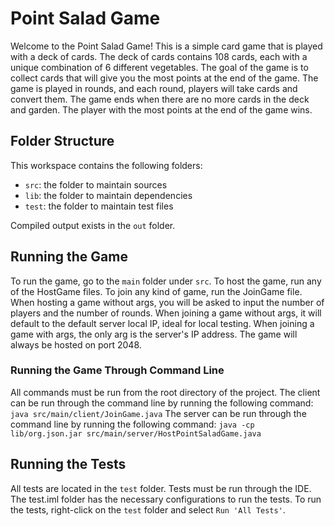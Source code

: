 # Point Salad Game

Welcome to the Point Salad Game! 
This is a simple card game that is played with a deck of cards. 
The deck of cards contains 108 cards, each with a unique combination of 6 different vegetables. 
The goal of the game is to collect cards that will give you the most points at the end of the game. 
The game is played in rounds, and each round, players will take cards and convert them.
The game ends when there are no more cards in the deck and garden. 
The player with the most points at the end of the game wins.

## Folder Structure

This workspace contains the following folders:

- `src`: the folder to maintain sources
- `lib`: the folder to maintain dependencies
- `test`: the folder to maintain test files

Compiled output exists in the `out` folder.

## Running the Game

To run the game, go to the `main` folder under `src`. To host the game, run any of the HostGame files.
To join any kind of game, run the JoinGame file.
When hosting a game without args, you will be asked to input the number of players and the number of rounds.
When joining a game without args, it will default to the default server local IP, ideal for local testing.
When joining a game with args, the only arg is the server's IP address.
The game will always be hosted on port 2048.

### Running the Game Through Command Line

All commands must be run from the root directory of the project.
The client can be run through the command line by running the following command:
`java src/main/client/JoinGame.java`
The server can be run through the command line by running the following command:
`java -cp lib/org.json.jar src/main/server/HostPointSaladGame.java`

## Running the Tests

All tests are located in the `test` folder. 
Tests must be run through the IDE. The test.iml folder has the necessary configurations to run the tests.
To run the tests, right-click on the `test` folder and select `Run 'All Tests'`.
